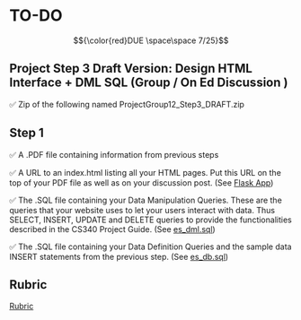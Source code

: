 # TO-DO 
$${\color{red}DUE \space\space 7/25}$$
## Project Step 3 Draft Version: Design HTML Interface + DML SQL (Group / On Ed Discussion )

:white_check_mark: Zip of the following named ProjectGroup12_Step3_DRAFT.zip


## Step 1

:white_check_mark: A .PDF file containing information from previous steps

:white_check_mark: A URL to an index.html listing all your HTML pages. Put this URL on the top of your PDF file as well as on your discussion post. (See [Flask App](http://classwork.engr.oregonstate.edu:43277/))


:white_check_mark: The .SQL file containing your Data Manipulation Queries. These are the queries that your website uses to let your users interact with data. Thus SELECT, INSERT, UPDATE and DELETE queries to provide the functionalities described in the CS340 Project Guide. (See [es_dml.sql](https://github.com/derekgreene11/CS340/blob/main/flask_proj/database/es_dml.sql))

:white_check_mark: The .SQL file containing your Data Definition Queries and the sample data INSERT statements from the previous step. (See [es_db.sql](https://github.com/derekgreene11/CS340/blob/main/flask_proj/database/es_db.sql))

## Rubric

[Rubric](https://canvas.oregonstate.edu/courses/1967354/assignments/9690212)